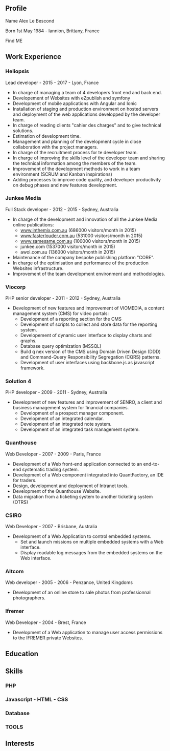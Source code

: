 ## Profile

Name
Alex Le Bescond

Born
1st May 1984 - lannion, Brittany, France

Find ME

## Work Experience

### Heliopsis

Lead developer - 2015 - 2017 - Lyon, France

* In charge of managing a team of 4 developers front end and back end.
* Developement of Websites with eZpublish and symfony
* Development of mobile applications with Angular and Ionic
* Installation of staging and production environment on hosted servers and deployment of the web applications developped by the developer team.
* In charge of reading clients "cahier des charges" and to give technical solutions.
* Estimation of development time.
* Management and planning of the development cycle in close collaboration with the project managers.
* In charge of the recruitment process for te developer team.
* In charge of improving the skills level of the developer team and sharing the technical information among the members of the team.
* Improvement of the development methods to work in a team environment (SCRUM and Kanban inspirations)
* Adding processes to improve code quality, and developer productivity on debug phases and new features development.

### Junkee Media

Full Stack developer - 2012 - 2015 - Sydney, Australia

* In charge of the development and innovation of all the Junkee Media online publications:
  * www.inthemix.com.au (686000 visitors/month in 2015)
  * www.fasterlouder.com.au (531000 visitors/month in 2015)
  * www.samesame.com.au (100000 visitors/month in 2015)
  * junkee.com (1537000 visitors/month in 2015)
  * awol.com.au (136000 visitors/month in 2015)
* Maintenance of the company bespoke publishing platform "CORE".
* In charge of the optimisation and performance of the production Websites infrastructure.
* Improvement of the team development environment and methodologies.

### Viocorp

PHP senior developer - 2011 - 2012 - Sydney, Australia

* Development of new features and improvement of VIOMEDIA, a content management system (CMS) for video portals:
  * Development of a reporting section for the CMS
  * Development of scripts to collect and store data for the reporting system.
  * Developement of dynamic user interface to display charts and graphs.
  * Database query optimization (MSSQL)
  * Build q nex version of the CMS using Domain Driven Design (DDD) and Command-Query Responsibility Segregation (CQRS) patterns.
  * Development of user interfaces using backbone.js as javascript framework.

### Solution 4

PHP developer - 2009 - 2011 - Sydney, Australia

* Development of new features and improvement of SENRO, a client and business management system for financial companies.
  * Development of a prospect manager component.
  * Development of an integrated calendar.
  * Development of an integrated note system.
  * Development of an integrated task management system.

### Quanthouse

Web Developer - 2007 - 2009 - Paris, France

* Development of a Web front-end application connected to an end-to-end systematic trading system.
* Development of a Web component integrated into QuantFactory, an IDE for traders.
* Design, development and deployment of Intranet tools.
* Development of the Quanthouse Website.
* Data migration from a ticketing system to another ticketing system (OTRS)

### CSIRO

Web Developer - 2007 - Brisbane, Australia

* Development of a Web Application to control embedded systems.
  * Set and launch missions on multiple embedded systems with a Web interface.
  * Display readable log messages from the embedded systems on the Web interface.

### Altcom

Web developer - 2005 - 2006 - Penzance, United Kingdoms

* Development of an online store to sale photos from professionnal photographers.

### Ifremer

Web Developer - 2004 - Brest, France

* Development of a Web application to manage user access permissions to the IFREMER private Websites.

## Education

## Skills

### PHP

### Javascript - HTML - CSS

### Database

### TOOLS

## Interests


